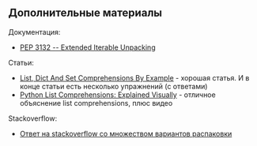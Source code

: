 ## Дополнительные материалы

Документация:

* [PEP 3132 -- Extended Iterable Unpacking](https://www.python.org/dev/peps/pep-3132/)

Статьи:

* [List, Dict And Set Comprehensions By Example](https://www.smallsurething.com/list-dict-and-set-comprehensions-by-example/) - хорошая статья. И в конце статьи есть несколько упражнений (с ответами)
* [Python List Comprehensions: Explained Visually](http://treyhunner.com/2015/12/python-list-comprehensions-now-in-color/) - отличное объяснение list comprehensions, плюс видео


Stackoverflow:

* [Ответ на stackoverflow со множеством вариантов распаковки](https://stackoverflow.com/questions/6967632/unpacking-extended-unpacking-and-nested-extended-unpacking)

